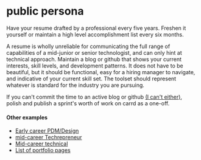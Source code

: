 # public persona
Have your resume drafted by a professional every five years.  Freshen it yourself or maintain a high level accomplishment list every six months.

A resume is wholly unreliable for communicating the full range of capabilities of a mid-junior or senior technologist, and can only hint at technical approach.  Maintain a blog or github that shows your current interests, skill levels, and development patterns. It does not have to be beautiful, but it should be functional, easy for a hiring manager to navigate, and indicative of your current skill set. The toolset should represent whatever is standard for the industry you are pursuing.

If you can't commit the time to an active blog or github <a href=https://paulgaljan.com>(I can't either)</a>, polish and publish a sprint's worth of work on carrd as a one-off.  

#### Other examples
-   [Early career PDM/Design](https://uxfol.io/p/juno_athena/0351aad4)
-	[mid-career Techrepreneur](https://raymondtraylor.com/)
-	[Mid-career technical](https://www.cyrusstoller.com/about.html)
-	[List of portfolio pages](https://docs.google.com/spreadsheets/u/0/d/1u_57r45GtmRHcmhV-MxIxrJkg0gYw22xXWpHPskqqKc/htmlview?pli=1)

